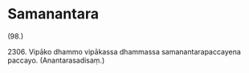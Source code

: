 # Samanantara

(98.)

2306\. Vipāko dhammo vipākassa dhammassa samanantarapaccayena paccayo. (Anantarasadisaṃ.)
